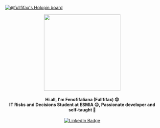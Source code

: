 [![@fullfifax's Holopin board](https://holopin.me/fullfifax)](https://holopin.io/@fullfifax)
<div id="header" align="center">
  <img src="https://media.giphy.com/media/Qo2dupDib32rkTY4hX/giphy.gif" width="250"/>
</div>
<h4 align="center"> Hi all, I'm Fenofifaliana (Fullfifax) &#128526 </br> IT Risks and Decisions Student at ESMIA &#128524, Passionate developer and self-taught &#129312</h4>
<div id="badges" align="center">
  <a href="https://www.linkedin.com/in/fenofifaliana-rafanomezantsoa-b87316211/">
    <img src="https://img.shields.io/badge/LinkedIn-blue?style=for-the-badge&logo=linkedin&logoColor=white" alt="LinkedIn Badge"/>
  </a>
</div>
